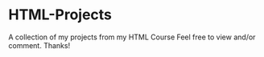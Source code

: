 # HTML-Projects
A collection of my projects from my HTML Course
Feel free to view and/or comment.
Thanks!
